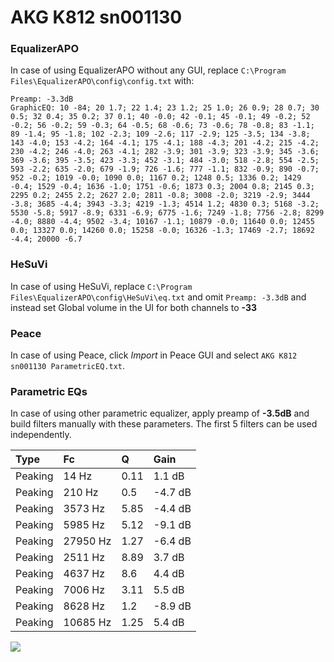 # AKG K812 sn001130

### EqualizerAPO
In case of using EqualizerAPO without any GUI, replace `C:\Program Files\EqualizerAPO\config\config.txt`
with:
```
Preamp: -3.3dB
GraphicEQ: 10 -84; 20 1.7; 22 1.4; 23 1.2; 25 1.0; 26 0.9; 28 0.7; 30 0.5; 32 0.4; 35 0.2; 37 0.1; 40 -0.0; 42 -0.1; 45 -0.1; 49 -0.2; 52 -0.2; 56 -0.2; 59 -0.3; 64 -0.5; 68 -0.6; 73 -0.6; 78 -0.8; 83 -1.1; 89 -1.4; 95 -1.8; 102 -2.3; 109 -2.6; 117 -2.9; 125 -3.5; 134 -3.8; 143 -4.0; 153 -4.2; 164 -4.1; 175 -4.1; 188 -4.3; 201 -4.2; 215 -4.2; 230 -4.2; 246 -4.0; 263 -4.1; 282 -3.9; 301 -3.9; 323 -3.9; 345 -3.6; 369 -3.6; 395 -3.5; 423 -3.3; 452 -3.1; 484 -3.0; 518 -2.8; 554 -2.5; 593 -2.2; 635 -2.0; 679 -1.9; 726 -1.6; 777 -1.1; 832 -0.9; 890 -0.7; 952 -0.2; 1019 -0.0; 1090 0.0; 1167 0.2; 1248 0.5; 1336 0.2; 1429 -0.4; 1529 -0.4; 1636 -1.0; 1751 -0.6; 1873 0.3; 2004 0.8; 2145 0.3; 2295 0.2; 2455 2.2; 2627 2.0; 2811 -0.8; 3008 -2.0; 3219 -2.9; 3444 -3.8; 3685 -4.4; 3943 -3.3; 4219 -1.3; 4514 1.2; 4830 0.3; 5168 -3.2; 5530 -5.8; 5917 -8.9; 6331 -6.9; 6775 -1.6; 7249 -1.8; 7756 -2.8; 8299 -4.0; 8880 -4.4; 9502 -3.4; 10167 -1.1; 10879 -0.0; 11640 0.0; 12455 0.0; 13327 0.0; 14260 0.0; 15258 -0.0; 16326 -1.3; 17469 -2.7; 18692 -4.4; 20000 -6.7
```

### HeSuVi
In case of using HeSuVi, replace `C:\Program Files\EqualizerAPO\config\HeSuVi\eq.txt` and omit `Preamp:
-3.3dB` and instead set Global volume in the UI for both channels to **-33**

### Peace
In case of using Peace, click *Import* in Peace GUI and select `AKG K812 sn001130 ParametricEQ.txt`.

### Parametric EQs
In case of using other parametric equalizer, apply preamp of **-3.5dB** and build filters manually with
these parameters. The first 5 filters can be used independently.

| Type    | Fc       |    Q | Gain    |
|:--------|:---------|:-----|:--------|
| Peaking | 14 Hz    | 0.11 | 1.1 dB  |
| Peaking | 210 Hz   | 0.5  | -4.7 dB |
| Peaking | 3573 Hz  | 5.85 | -4.4 dB |
| Peaking | 5985 Hz  | 5.12 | -9.1 dB |
| Peaking | 27950 Hz | 1.27 | -6.4 dB |
| Peaking | 2511 Hz  | 8.89 | 3.7 dB  |
| Peaking | 4637 Hz  | 8.6  | 4.4 dB  |
| Peaking | 7006 Hz  | 3.11 | 5.5 dB  |
| Peaking | 8628 Hz  | 1.2  | -8.9 dB |
| Peaking | 10685 Hz | 1.25 | 5.4 dB  |

![](https://raw.githubusercontent.com/jaakkopasanen/AutoEq/master/results/innerfidelity/sbaf-serious/AKG%20K812%20sn001130/AKG%20K812%20sn001130.png)
